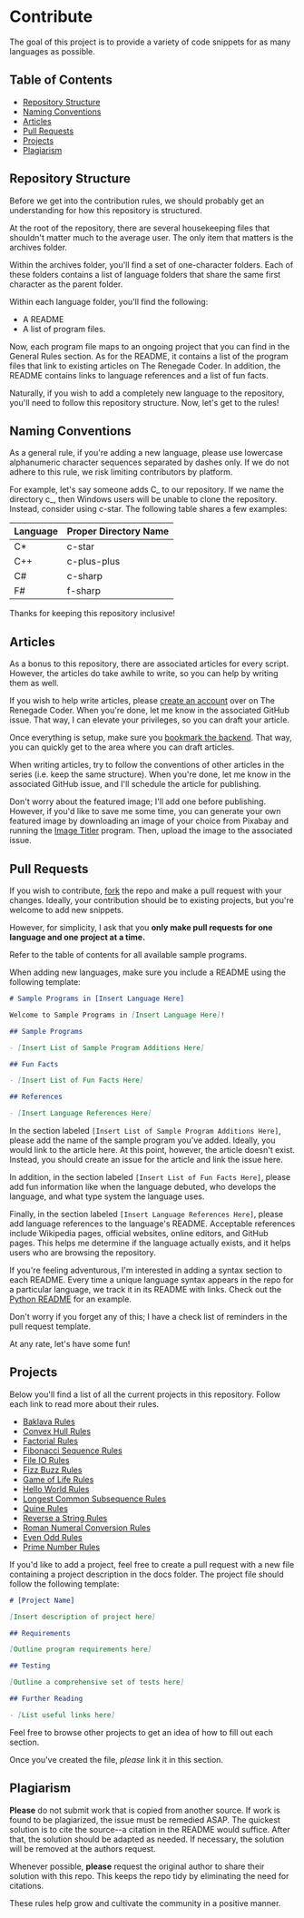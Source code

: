 # Contribute

The goal of this project is to provide a variety of code snippets
for as many languages as possible.

## Table of Contents

-   [Repository Structure][1]
-   [Naming Conventions][2]
-   [Articles][3]
-   [Pull Requests][4]
-   [Projects][5]
-   [Plagiarism][17]

## Repository Structure

Before we get into the contribution rules, we should probably get an understanding for
how this repository is structured.

At the root of the repository, there are several housekeeping files that shouldn't matter
much to the average user. The only item that matters is the archives folder.

Within the archives folder, you'll find a set of one-character folders. Each of these folders contains
a list of language folders that share the same first character as the parent folder.

Within each language folder, you'll find the following:

-   A README
-   A list of program files.

Now, each program file maps to an ongoing project
that you can find in the General Rules section. As for the README, it contains a list
of the program files that link to existing articles on The Renegade Coder.
In addition, the README contains links to language references and a list of fun facts.

Naturally, if you wish to add a completely new language to the repository, you'll
need to follow this repository structure. Now, let's get to the rules!

## Naming Conventions

As a general rule, if you're adding a new language, please use lowercase alphanumeric
character sequences separated by dashes only. If we do not adhere to this rule,
we risk limiting contributors by platform.

For example, let's say someone adds C_ to our repository. If we name the directory
c_, then Windows users will be unable to clone the repository. Instead, consider
using c-star. The following table shares a few examples:

| Language | Proper Directory Name |
| -------- | --------------------- |
| C\*      | c-star                |
| C++      | c-plus-plus           |
| C#       | c-sharp               |
| F#       | f-sharp               |

Thanks for keeping this repository inclusive!

## Articles

As a bonus to this repository, there are associated articles for every script.
However, the articles do take awhile to write, so you can help by writing them
as well.

If you wish to help write articles, please [create an account][11]
over on The Renegade Coder. When you're done, let me know in the associated
GitHub issue. That way, I can elevate your privileges, so you can draft your
article.

Once everything is setup, make sure you [bookmark the backend][12].
That way, you can quickly get to the area where you can draft articles.

When writing articles, try to follow the conventions of other articles in the
series (i.e. keep the same structure). When you're done, let me know in the
associated GitHub issue, and I'll schedule the article for publishing.

Don't worry about the featured image; I'll add one before publishing. However,
if you'd like to save me some time, you can generate your own featured image
by downloading an image of your choice from Pixabay and running the
[Image Titler][30] program. Then, upload the image to the associated issue.

## Pull Requests

If you wish to contribute, [fork][20] the repo and make a pull request
with your changes. Ideally, your contribution should be to existing projects,
but you're welcome to add new snippets.

However, for simplicity, I ask that you **only make pull requests for one language and one project at a time.**

Refer to the table of contents for all available sample programs.

When adding new languages, make sure you include a README using the following template:

```markdown
# Sample Programs in [Insert Language Here]

Welcome to Sample Programs in [Insert Language Here]!

## Sample Programs

- [Insert List of Sample Program Additions Here]

## Fun Facts

- [Insert List of Fun Facts Here]

## References

- [Insert Language References Here]
```

In the section labeled `[Insert List of Sample Program Additions Here]`, please add the name of the
sample program you've added. Ideally, you would link to the article here. At this point, however,
the article doesn't exist. Instead, you should create an issue for the article and link the issue
here.

In addition, in the section labeled `[Insert List of Fun Facts Here]`, please add fun information
like when the language debuted, who develops the language, and what type system the language uses.

Finally, in the section labeled `[Insert Language References Here]`, please add language references
to the language's README. Acceptable references include Wikipedia pages, official websites, online editors,
and GitHub pages. This helps me determine if the language actually exists, and it helps users who are browsing the repository.

If you're feeling adventurous, I'm interested in adding a syntax section to each README. Every time a unique
language syntax appears in the repo for a particular language, we track it in its README with links. Check
out the [Python README][13] for an example.

Don't worry if you forget any of this; I have a check list of reminders in the pull request template.

At any rate, let's have some fun!

## Projects

Below you'll find a list of all the current projects in this repository. Follow
each link to read more about their rules.

-   [Baklava Rules][24]
-   [Convex Hull Rules][29]
-   [Factorial Rules][33]
-   [Fibonacci Sequence Rules][25]
-   [File IO Rules][18]
-   [Fizz Buzz Rules][7]
-   [Game of Life Rules][10]
-   [Hello World Rules][6]
-   [Longest Common Subsequence Rules][28]
-   [Quine Rules][9]
-   [Reverse a String Rules][8]
-   [Roman Numeral Conversion Rules][26]
-   [Even Odd Rules][31]
-   [Prime Number Rules][32]

If you'd like to add a project, feel free to create a pull request with a new
file containing a project description in the docs folder. The project file
should follow the following template:

```markdown
# [Project Name]

[Insert description of project here]

## Requirements

[Outline program requirements here]

## Testing

[Outline a comprehensive set of tests here]

## Further Reading

- [List useful links here]
```

Feel free to browse other projects to get an idea of how to fill out each
section.

Once you've created the file, _please_ link it in this section.

## Plagiarism

**Please** do not submit work that is copied from another source. If work is found to be
plagiarized, the issue must be remedied ASAP. The quickest solution is to cite the source--a citation
in the README would suffice. After that, the solution should be adapted as needed. If necessary, the
solution will be removed at the authors request.

Whenever possible, **please** request the original author to share their solution with this repo. This
keeps the repo tidy by eliminating the need for citations.

These rules help grow and cultivate the community in a positive manner.

[0]: #please-read

[1]: #repository-structure

[2]: #naming-conventions

[3]: #articles

[4]: #pull-requests

[5]: #projects

[6]: docs/hello-world.md

[7]: docs/fizz-buzz.md

[8]: docs/reverse-a-string.md

[9]: docs/quine.md

[10]: docs/game-of-life.md

[11]: https://therenegadecoder.com/members/registration/

[12]: https://therenegadecoder.com/wp-admin/

[13]: https://github.com/jrg94/sample-programs/blob/master/archive/p/python/README.md

[17]: #plagiarism

[18]: docs/file-io.md

[19]: https://en.gravatar.com/

[20]: https://help.github.com/articles/fork-a-repo

[21]: https://therenegadecoder.com/code/hello-world-in-every-language/

[22]: https://therenegadecoder.com/code/reverse-a-string-in-every-language/

[23]: https://therenegadecoder.com/series/fizz-buzz-in-every-language/

[24]: docs/baklava.md

[25]: docs/fibonacci.md

[26]: docs/roman-numeral-conversion.md

[28]: docs/longest-common-subsequence.md

[29]: docs/convex-hull.md

[30]: https://github.com/TheRenegadeCoder/image-titler

[31]: docs/even-odd.md

[32]: docs/prime-number.md

[33]: docs/factorial.md
